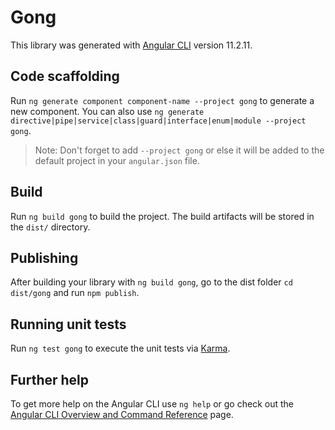 # Gong

This library was generated with [Angular CLI](https://github.com/angular/angular-cli) version 11.2.11.

## Code scaffolding

Run `ng generate component component-name --project gong` to generate a new component. You can also use `ng generate directive|pipe|service|class|guard|interface|enum|module --project gong`.
> Note: Don't forget to add `--project gong` or else it will be added to the default project in your `angular.json` file. 

## Build

Run `ng build gong` to build the project. The build artifacts will be stored in the `dist/` directory.

## Publishing

After building your library with `ng build gong`, go to the dist folder `cd dist/gong` and run `npm publish`.

## Running unit tests

Run `ng test gong` to execute the unit tests via [Karma](https://karma-runner.github.io).

## Further help

To get more help on the Angular CLI use `ng help` or go check out the [Angular CLI Overview and Command Reference](https://angular.io/cli) page.
